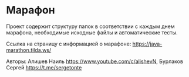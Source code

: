 # Марафон

Проект содержит структуру папок в соответствии с каждым днем марафона, необходимые исходные файлы и автоматические тесты.
 
Ссылка на страницу с информацией о марафоне: https://java-marathon.tilda.ws/

Авторы: Алишев Наиль https://www.youtube.com/c/alishevN, Бурлаков Сергей https://t.me/sergetonte
